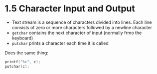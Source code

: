 # 1.5 Character Input and Output

- Text stream is a sequence of characters divided into lines. Each line consists of zero or more characters followed by a newline character
- `getchar` contains the next character of input (normally frmo the keyboard)
- `putchar` prints a character each time it is called

Does the same thing:

```c
printf("%c", c); 
putchar(c);
```